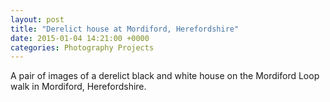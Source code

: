 ```yaml
---
layout: post
title: "Derelict house at Mordiford, Herefordshire"
date: 2015-01-04 14:21:00 +0000
categories: Photography Projects
---
```


A pair of images of a derelict black and white house on the Mordiford Loop walk in Mordiford, Herefordshire.

<figure class="wp-block-gallery alignleft has-nested-images columns-2 is-cropped"><figure class="wp-block-image size-medium"><a href="{{ site.baseurl }}/wp-content/uploads/2022/12/dsc_0026_16339765756_o-scaled.jpg"><img src="https://www.circleseven.co.uk/wp-content/uploads/2022/12/dsc_0026_16339765756_o-199x300.jpg" alt="" class="wp-image-172"/></a></figure>

<figure class="wp-block-image size-medium"><a href="{{ site.baseurl }}/wp-content/uploads/2022/12/dsc_0025_16178123268_o-scaled.jpg"><img src="https://www.circleseven.co.uk/wp-content/uploads/2022/12/dsc_0025_16178123268_o-300x214.jpg" alt="" class="wp-image-173"/></a></figure>
</figure>
